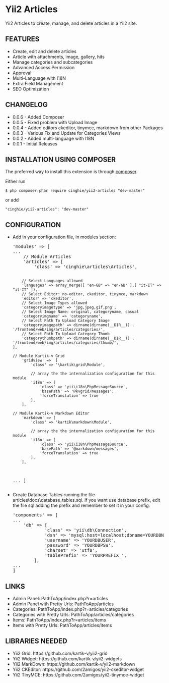 Yii2 Articles
=============

Yii2 Articles to create, manage, and delete articles in a Yii2 site.

## FEATURES

<ul>
  <li>Create, edit and delete articles</li>
  <li>Article with attachments, image, gallery, hits</li>
  <li>Manage categories and subcategories</li>
  <li>Advanced Access Permission</li>
  <li>Approval</li>
  <li>Multi-Language with I18N</li>
  <li>Extra Field Management</li>
  <li>SEO Optimization</li>
</ul>

## CHANGELOG

<ul>
  <li>0.0.6 - Added Composer</li>	
  <li>0.0.5 - Fixed problem with Upload Image</li>		
  <li>0.0.4 - Added editors ckeditor, tinymce, markdown from other Packages</li>		
  <li>0.0.3 - Various Fix and Update for Categories Views</li>	
  <li>0.0.2 - Added multi-language with I18N</li>
  <li>0.0.1 - Initial Releases</li>
</ul>

## INSTALLATION USING COMPOSER

The preferred way to install this extension is through [composer](http://getcomposer.org/download/).

Either run

```
$ php composer.phar require cinghie/yii2-articles "dev-master"
```

or add

```
"cinghie/yii2-articles": "dev-master"
```

## CONFIGURATION
<ul>

<li>Add in your configuration file, in modules section:
<pre>'modules' => [ 
...
	// Module Articles
	'articles' => [
		'class' => 'cinghie\articles\Articles',
		
		// Select Languages allowed
		'languages' => array_merge([ "en-GB" => "en-GB" ],[ "it-IT" => "it-IT" ]),			
		// Select Editor: no-editor, ckeditor, tinymce, markdown
		'editor' => 'ckeditor',
		// Select Image Types allowed
		'categoryimagetype' => 'jpg,jpeg,gif,png',
		// Select Image Name: original, categoryname, casual
		'categoryimgname' => 'categoryname',
		// Select Path To Upload Category Image
		'categoryimagepath' => dirname(dirname(__DIR__)) . '/frontend/web/img/articles/categories/',
		// Select Path To Upload Category Thumb 
		'categorythumbpath' => dirname(dirname(__DIR__)) . '/frontend/web/img/articles/categories/thumb/',
	],
	
	// Module Kartik-v Grid
		'gridview' =>  [
			'class' => '\kartik\grid\Module',
			
			// array the the internalization configuration for this module
			'i18n' => [
				'class' => 'yii\i18n\PhpMessageSource',
				'basePath' => '@kvgrid/messages',
				'forceTranslation' => true
			], 
		],
		
	// Module Kartik-v Markdown Editor
		'markdown' => [
			'class' => 'kartik\markdown\Module',
			
			// array the the internalization configuration for this module
			'i18n' => [
				'class' => 'yii\i18n\PhpMessageSource',
				'basePath' => '@markdown/messages',
				'forceTranslation' => true
			], 
		],
...
]</pre>
</li>

<li>Create Database Tables running the file articles\docs\database_tables.sql. If you want use database prefix, edit the file sql adding the prefix and remember to set it in your config:
<pre>
'components' => [
...
	'db' => [
            'class' => 'yii\db\Connection',
            'dsn' => 'mysql:host=localhost;dbname=YOURDBNAME',
            'username' => 'YOURDBUSER',
            'password' => 'YOURDBPSW',
            'charset' => 'utf8',
            'tablePrefix' => 'YOURPREFIX_',
        ],
...
]
</pre>
</li>
</ul>

## LINKS
<ul> 
  <li>Admin Panel: PathToApp/index.php?r=articles</li>
  <li>Admin Panel with Pretty Urls: PathToApp/articles</li>
  <li>Categories: PathToApp/index.php?r=articles/categories</li>
  <li>Categories with Pretty Urls: PathToApp/articles/categories</li>
  <li>Items: PathToApp/index.php?r=articles/items</li>
  <li>Items with Pretty Urls: PathToApp/articles/items</li>
</ul>


## LIBRARIES NEEDED

<ul> 
  <li>Yii2 Grid: https://github.com/kartik-v/yii2-grid</li>
  <li>Yii2 Widget: https://github.com/kartik-v/yii2-widgets</li>
  <li>Yii2 MarkDown: https://github.com/kartik-v/yii2-markdown</li>
  <li>Yii2 CKEditor: https://github.com/2amigos/yii2-ckeditor-widget</li>
  <li>Yii2 TinyMCE: https://github.com/2amigos/yii2-tinymce-widget</li>
</ul> 